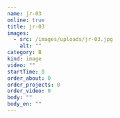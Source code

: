 ```yaml
---
name: jr-03
online: true
title: jr-03
images:
  - src: /images/uploads/jr-03.jpg
    alt: ""
category: B
kind: image
video: ""
startTime: 0
order_about: 0
order_projects: 0
order_video: 0
body: ""
body_en: ""
---
```

